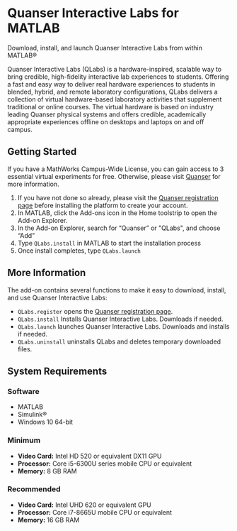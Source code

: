 # Quanser Interactive Labs for MATLAB

Download, install, and launch Quanser Interactive Labs from within MATLAB&reg;

Quanser Interactive Labs (QLabs) is a hardware-inspired, scalable way to bring credible, high-fidelity interactive lab experiences to students. Offering a fast and easy way to deliver real hardware experiences to students in blended, hybrid, and remote laboratory configurations, QLabs delivers a collection of virtual hardware-based laboratory activities that supplement traditional or online courses. The virtual hardware is based on industry leading Quanser physical systems and offers credible, academically appropriate experiences offline on desktops and laptops on and off campus.

## Getting Started

If you have a MathWorks Campus-Wide License, you can gain access to 3 essential virtual experiments for free. Otherwise, please visit [Quanser](https://www.quanser.com/digital/quanser-interactive-labs/) for more information.

1. If you have not done so already, please visit the [Quanser registration page](https://www.quanser.com/mathworks-qlabs-trial) before installing the platform to create your account.
2. In MATLAB, click the Add-ons icon in the Home toolstrip to open the Add-on Explorer.
3. In the Add-on Explorer, search for “Quanser” or "QLabs", and choose “Add”
4. Type ``QLabs.install`` in MATLAB to start the installation process
5. Once install completes, type ``QLabs.launch``

## More Information

The add-on contains several functions to make it easy to download, install, and use Quanser Interactive Labs:

* ``QLabs.register`` opens the [Quanser registration page](https://www.quanser.com/mathworks-qlabs-trial).
* ``QLabs.install`` Installs Quanser Interactive Labs. Downloads if needed.  
* ``QLabs.launch`` launches Quanser Interactive Labs.  Downloads and installs if needed.
* ``QLabs.uninstall`` uninstalls QLabs and deletes temporary downloaded files.  

## System Requirements

### Software

* MATLAB
* Simulink&reg;
* Windows 10 64-bit

### Minimum

* __Video Card:__ Intel HD 520 or equivalent DX11 GPU
* __Processor:__ Core i5-6300U series mobile CPU or equivalent
* __Memory:__ 8 GB RAM

### Recommended

* __Video Card:__ Intel UHD 620 or equivalent GPU
* __Processor:__ Core i7-8665U mobile CPU or equivalent
* __Memory:__ 16 GB RAM
